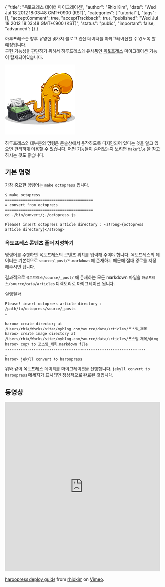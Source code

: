 {
    "title": "옥토프레스 데이터 마이그레이션",
    "author": "Rhio Kim",
    "date": "Wed Jul 18 2012 18:03:48 GMT+0900 (KST)",
    "categories": [
        "tutorial"
    ],
    "tags": [],
    "acceptComment": true,
    "acceptTrackback": true,
    "published": "Wed Jul 18 2012 18:03:48 GMT+0900 (KST)",
    "status": "public",
    "important": false,
    "advanced": {}
}

하루프레스는 향후 유명한 몇가지 블로그 엔진 데이터를 마이그레이션할 수 있도록 할 예정입니다.  
구현 가능성을 판단하기 위해서 하루프레스의 유사품인 [옥토프레스](http://octopress.org) 마이그레이션 기능이 탑재되어있습니다.

![](./@img/octopress.png)

하루프레스의 대부분의 명령은 콘솔상에서 동작하도록 디자인되어 있다는 것을 알고 있으면 편리하게 이용할 수 있습니다. 어떤 기능들이 숨어있는지 보려면 `Makefile` 을 참고하시는 것도 좋습니다.

## 기본 명령
가장 중요한 명령어는 `make octopress` 입니다. 

```
$ make octopress
========================================
= convert from octopress
========================================
cd ./bin/convert/;./octopress.js

Please! insert octopress article directory : <strong>{octopress article directory}</strong>
```

### 옥토프레스 콘텐츠 폴더 지정하기

명령어를 수행하면 옥토프레스의 콘텐츠 위치를 입력해 주어야 합니다.
옥토프레스의 데이터는 기본적으로 `source/_post/*.markdown` 에 존재하기 때문에 절대 경로를 지정해주시면 됩니다.

결과적으로 `옥토프레스/source/_post/` 에 존재하는 모든 markdown 파일을 `하루프레스/source/data/articles` 디렉토리로 마이그레이션 됩니다.

실행결과

```
Please! insert octopress article directory : /path/to/octopress/source/_posts
…

haroo> create directory at /Users/rhio/Works/sites/myblog.com/source/data/articles/포스팅_제목
haroo> create image directory at /Users/rhio/Works/sites/myblog.com/source/data/articles/포스팅_제목/@img
haroo> copy to 포스팅_제목.markdown file
----------------------------------------------------------------
…
haroo> jekyll convert to haroopress
```

위와 같이 옥토프레스 데이터를 마이그레이션을 진행합니다.   `jekyll convert to haroopress` 메세지가 표시되면 정상적으로 완료된 것입니다.

## 동영상

<iframe src="http://player.vimeo.com/video/45813575?color=ffffff" width="100%" height="550" frameborder="0" webkitAllowFullScreen mozallowfullscreen allowFullScreen></iframe> <p><a href="http://vimeo.com/45813575">haroopress deploy guide</a> from <a href="http://vimeo.com/rhio">rhiokim</a> on <a href="http://vimeo.com">Vimeo</a>.</p>